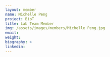 ```yaml
---
layout: member
name: Michelle Peng
project: BioT
title: Lab Team Member
img: /assets/images/members/Michelle Peng.jpg
email:
weight: 
biography: >
linkedin:
---
```

